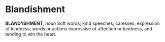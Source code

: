 # Blandishment

**BLAND'ISHMENT**, _noun_ Soft words; kind speeches; caresses; expression of kindness; words or actions expressive of affection or kindness, and tending to win the heart.
